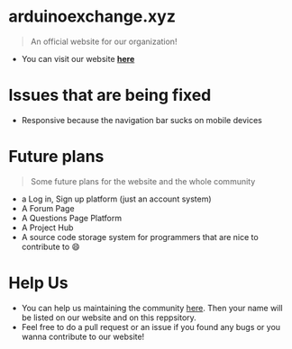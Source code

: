 # arduinoexchange.xyz 
>An official website for our organization!
* You can visit our website [**here**](https://arduinoexchange.xyz)


# Issues that are being fixed
* Responsive because the navigation bar sucks on mobile devices


# Future plans
>Some future plans for the website and the whole community
* a Log in, Sign up platform (just an account system)
* A Forum Page
* A Questions Page Platform
* A Project Hub
* A source code storage system for programmers that are nice to contribute to 😄


# Help Us
* You can help us maintaining the community [here](https://arduinoexchange.xyz). Then your name will be listed on our website and on this reppsitory.
* Feel free to do a pull request or an issue if you found any bugs or you wanna contribute to our website!
